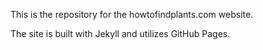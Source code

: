 This is the repository for the howtofindplants.com website.

The site is built with Jekyll and utilizes GitHub Pages.
